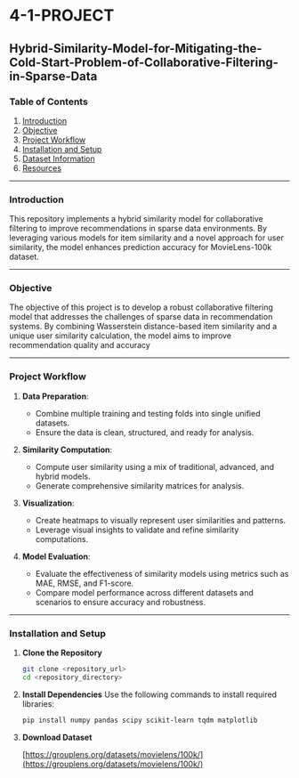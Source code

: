 # 4-1-PROJECT
## Hybrid-Similarity-Model-for-Mitigating-the-Cold-Start-Problem-of-Collaborative-Filtering-in-Sparse-Data

### **Table of Contents**
1. [Introduction](#introduction)
2. [Objective](#objective)
3. [Project Workflow](#project-workflow)
4. [Installation and Setup](#installation-and-setup)
5. [Dataset Information](#dataset-information)
6. [Resources](#resources)

---

### **Introduction**
This repository implements a hybrid similarity model for collaborative filtering to improve recommendations in sparse data environments. By leveraging various models for item similarity and a novel approach for user similarity, the model enhances prediction accuracy for MovieLens-100k dataset.

---

### **Objective**
The objective of this project is to develop a robust collaborative filtering model that addresses the challenges of sparse data in recommendation systems. By combining Wasserstein distance-based item similarity and a unique user similarity calculation, the model aims to improve recommendation quality and accuracy

---

### **Project Workflow**


1. **Data Preparation**:  
   - Combine multiple training and testing folds into single unified datasets.  
   - Ensure the data is clean, structured, and ready for analysis.  

2. **Similarity Computation**:  
   - Compute user similarity using a mix of traditional, advanced, and hybrid models.   
   - Generate comprehensive similarity matrices for analysis.  

3. **Visualization**:  
   - Create heatmaps to visually represent user similarities and patterns.  
   - Leverage visual insights to validate and refine similarity computations.  

4. **Model Evaluation**:  
   - Evaluate the effectiveness of similarity models using metrics such as MAE, RMSE, and F1-score.  
   - Compare model performance across different datasets and scenarios to ensure accuracy and robustness.
  
---

### **Installation and Setup**

1. **Clone the Repository**
   ```bash
   git clone <repository_url>
   cd <repository_directory>
   ```
2. **Install Dependencies**
   Use the following commands to install required libraries:
   ```bash
   pip install numpy pandas scipy scikit-learn tqdm matplotlib
   ```
3. **Download Dataset**
   
   [https://grouplens.org/datasets/movielens/100k/](https://grouplens.org/datasets/movielens/100k/)
   
